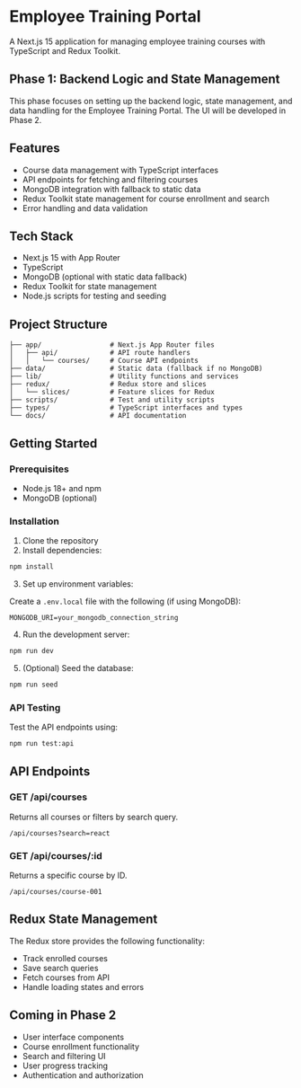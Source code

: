 # Employee Training Portal

A Next.js 15 application for managing employee training courses with TypeScript and Redux Toolkit.

## Phase 1: Backend Logic and State Management

This phase focuses on setting up the backend logic, state management, and data handling for the Employee Training Portal. The UI will be developed in Phase 2.

## Features

- Course data management with TypeScript interfaces
- API endpoints for fetching and filtering courses
- MongoDB integration with fallback to static data
- Redux Toolkit state management for course enrollment and search
- Error handling and data validation

## Tech Stack

- Next.js 15 with App Router
- TypeScript
- MongoDB (optional with static data fallback)
- Redux Toolkit for state management
- Node.js scripts for testing and seeding

## Project Structure

```
├── app/                 # Next.js App Router files
│   ├── api/             # API route handlers
│   │   └── courses/     # Course API endpoints
├── data/                # Static data (fallback if no MongoDB)
├── lib/                 # Utility functions and services
├── redux/               # Redux store and slices
│   └── slices/          # Feature slices for Redux
├── scripts/             # Test and utility scripts
├── types/               # TypeScript interfaces and types
└── docs/                # API documentation
```

## Getting Started

### Prerequisites

- Node.js 18+ and npm
- MongoDB (optional)

### Installation

1. Clone the repository
2. Install dependencies:

```bash
npm install
```

3. Set up environment variables:

Create a `.env.local` file with the following (if using MongoDB):

```
MONGODB_URI=your_mongodb_connection_string
```

4. Run the development server:

```bash
npm run dev
```

5. (Optional) Seed the database:

```bash
npm run seed
```

### API Testing

Test the API endpoints using:

```bash
npm run test:api
```

## API Endpoints

### GET /api/courses

Returns all courses or filters by search query.

```
/api/courses?search=react
```

### GET /api/courses/:id

Returns a specific course by ID.

```
/api/courses/course-001
```

## Redux State Management

The Redux store provides the following functionality:

- Track enrolled courses
- Save search queries 
- Fetch courses from API
- Handle loading states and errors

## Coming in Phase 2

- User interface components
- Course enrollment functionality
- Search and filtering UI
- User progress tracking
- Authentication and authorization
